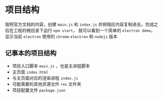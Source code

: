 # 项目结构

按照官方文档的内容，创建 `main.js` 和 `index.js` 并把相应内容复制进去，完成之后在工程的根目录下运行 `npm start`，
就可以看到一个简单的 `electron demo`，显示当前 `electron` 使用的 `chrome` `electron` 和 `nodejs` 版本

## 记事本的项目结构

- 项目入口脚本 `main.js` ，也是主进程脚本
- 主页面 `index.html` 
- 与主页面对应的渲染进程 `index.js`
- 可能需要的其他资源文件 `res` 文件夹
- 项目配置文件 `package.json`

